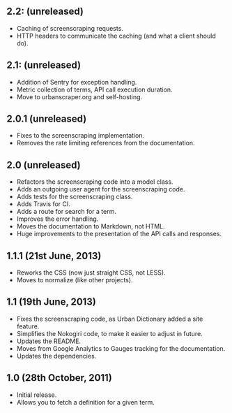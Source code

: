 ## 2.2: (unreleased)

* Caching of screenscraping requests.
* HTTP headers to communicate the caching (and what a client should do).

## 2.1: (unreleased)

* Addition of Sentry for exception handling.
* Metric collection of terms, API call execution duration.
* Move to urbanscraper.org and self-hosting.

## 2.0.1 (unreleased)

* Fixes to the screenscraping implementation.
* Removes the rate limiting references from the documentation.

## 2.0 (unreleased)

* Refactors the screenscraping code into a model class.
* Adds an outgoing user agent for the screenscraping code.
* Adds tests for the screenscraping class.
* Adds Travis for CI.
* Adds a route for search for a term.
* Improves the error handling.
* Moves the documentation to Markdown, not HTML.
* Huge improvements to the presentation of the API calls and responses.

## 1.1.1 (21st June, 2013)

* Reworks the CSS (now just straight CSS, not LESS).
* Moves to normalize (like other projects).

## 1.1 (19th June, 2013)

* Fixes the screenscraping code, as Urban Dictionary added a site feature.
* Simplifies the Nokogiri code, to make it easier to adjust in future.
* Updates the README.
* Moves from Google Analytics to Gauges tracking for the documentation.
* Updates the dependencies.

## 1.0 (28th October, 2011)

* Initial release.
* Allows you to fetch a definition for a given term.
